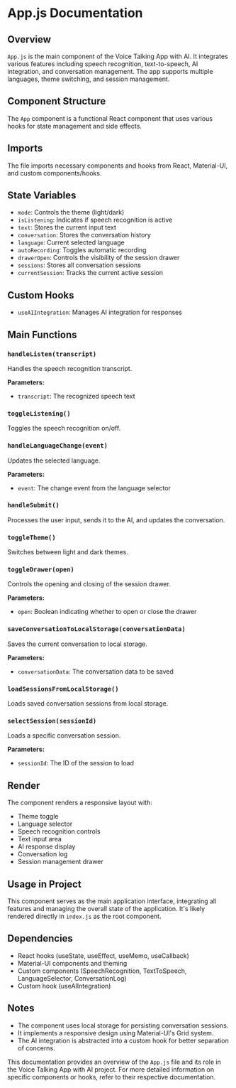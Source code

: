 # App.js Documentation

## Overview

`App.js` is the main component of the Voice Talking App with AI. It integrates various features including speech recognition, text-to-speech, AI integration, and conversation management. The app supports multiple languages, theme switching, and session management.

## Component Structure

The `App` component is a functional React component that uses various hooks for state management and side effects.

## Imports

The file imports necessary components and hooks from React, Material-UI, and custom components/hooks.

## State Variables

- `mode`: Controls the theme (light/dark)
- `isListening`: Indicates if speech recognition is active
- `text`: Stores the current input text
- `conversation`: Stores the conversation history
- `language`: Current selected language
- `autoRecording`: Toggles automatic recording
- `drawerOpen`: Controls the visibility of the session drawer
- `sessions`: Stores all conversation sessions
- `currentSession`: Tracks the current active session

## Custom Hooks

- `useAIIntegration`: Manages AI integration for responses

## Main Functions

### `handleListen(transcript)`

Handles the speech recognition transcript.

**Parameters:**
- `transcript`: The recognized speech text

### `toggleListening()`

Toggles the speech recognition on/off.

### `handleLanguageChange(event)`

Updates the selected language.

**Parameters:**
- `event`: The change event from the language selector

### `handleSubmit()`

Processes the user input, sends it to the AI, and updates the conversation.

### `toggleTheme()`

Switches between light and dark themes.

### `toggleDrawer(open)`

Controls the opening and closing of the session drawer.

**Parameters:**
- `open`: Boolean indicating whether to open or close the drawer

### `saveConversationToLocalStorage(conversationData)`

Saves the current conversation to local storage.

**Parameters:**
- `conversationData`: The conversation data to be saved

### `loadSessionsFromLocalStorage()`

Loads saved conversation sessions from local storage.

### `selectSession(sessionId)`

Loads a specific conversation session.

**Parameters:**
- `sessionId`: The ID of the session to load

## Render

The component renders a responsive layout with:
- Theme toggle
- Language selector
- Speech recognition controls
- Text input area
- AI response display
- Conversation log
- Session management drawer

## Usage in Project

This component serves as the main application interface, integrating all features and managing the overall state of the application. It's likely rendered directly in `index.js` as the root component.

## Dependencies

- React hooks (useState, useEffect, useMemo, useCallback)
- Material-UI components and theming
- Custom components (SpeechRecognition, TextToSpeech, LanguageSelector, ConversationLog)
- Custom hook (useAIIntegration)

## Notes

- The component uses local storage for persisting conversation sessions.
- It implements a responsive design using Material-UI's Grid system.
- The AI integration is abstracted into a custom hook for better separation of concerns.

This documentation provides an overview of the `App.js` file and its role in the Voice Talking App with AI project. For more detailed information on specific components or hooks, refer to their respective documentation.